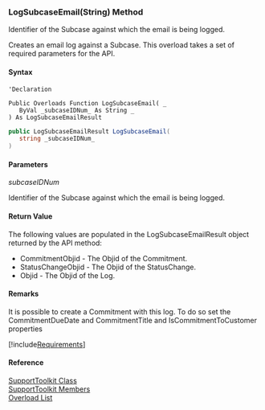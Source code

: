 ﻿### LogSubcaseEmail(String) Method

Identifier of the Subcase against which the email is being logged.

Creates an email log against a Subcase. This overload takes a set of required parameters for the API.

#### Syntax

```vbnet
'Declaration

Public Overloads Function LogSubcaseEmail( _
   ByVal _subcaseIDNum_ As String _
) As LogSubcaseEmailResult
```

```csharp
public LogSubcaseEmailResult LogSubcaseEmail( 
   string _subcaseIDNum_
)
```

#### Parameters

_subcaseIDNum_

Identifier of the Subcase against which the email is being logged.

#### Return Value

The following values are populated in the LogSubcaseEmailResult object returned by the API method:

*   CommitmentObjid \- The Objid of the Commitment.
*   StatusChangeObjid \- The Objid of the StatusChange.
*   Objid \- The Objid of the Log.

#### Remarks

It is possible to create a Commitment with this log. To do so set the CommitmentDueDate and CommitmentTitle and IsCommitmentToCustomer properties

[!include[Requirements](../partials/requirements.md)]

#### Reference

[SupportToolkit Class](FChoice.Toolkits.Clarify~FChoice.Toolkits.Clarify.Support.SupportToolkit.md)  
[SupportToolkit Members](FChoice.Toolkits.Clarify~FChoice.Toolkits.Clarify.Support.SupportToolkit_members.md)  
[Overload List](FChoice.Toolkits.Clarify~FChoice.Toolkits.Clarify.Support.SupportToolkit~LogSubcaseEmail.md)